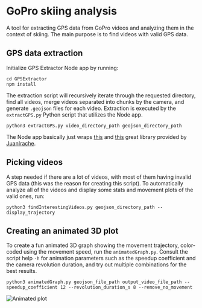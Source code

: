 # GoPro skiing analysis

A tool for extracting GPS data from GoPro videos and analyzing them in the context of skiing. The main purpose is to find videos with valid GPS data.

## GPS data extraction

Initialize GPS Extractor Node app by running:

```
cd GPSExtractor
npm install
```

The extraction script will recursively iterate through the requested directory, find all videos, merge videos separated into chunks by the camera, and generate `.geojson` files for each video. Extraction is executed by the `extractGPS.py` Python script that utilizes the Node app.

```
python3 extractGPS.py video_directory_path geojson_directory_path
```

The Node app basically just wraps [this](https://github.com/JuanIrache/gpmf-extract) and [this](https://github.com/JuanIrache/gopro-telemetry) great library provided by [JuanIrache](https://github.com/JuanIrache).

## Picking videos

A step needed if there are a lot of videos, with most of them having invalid GPS data (this was the reason for creating this script). To automatically analyze all of the videos and display some stats and movement plots of the valid ones, run:

```
python3 findInterestingVideos.py geojson_directory_path --display_trajectory
```

## Creating an animated 3D plot

To create a fun animated 3D graph showing the movement trajectory, color-coded using the movement speed, run the `animatedGraph.py`. Consult the script help `-h` for animation parameters such as the speedup coefficient and the camera revolution duration, and try out multiple combinations for the best results.

```
python3 animatedGraph.py geojson_file_path output_video_file_path --speedup_coefficient 12 --revolution_duration_s 8 --remove_no_movement
```

![Animated plot](ReadmeContent/animatedPlot.gif)
